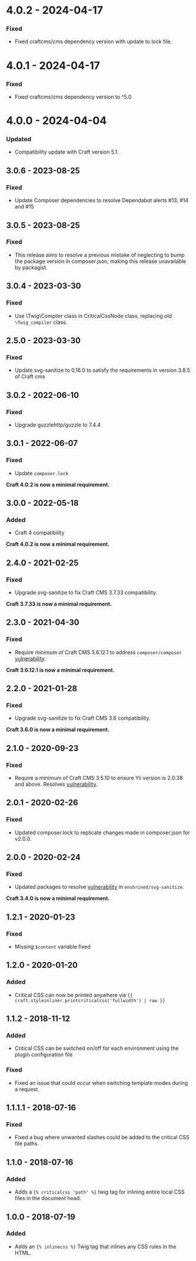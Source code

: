 # 4.0.2 - 2024-04-17

### Fixed

- Fixed craftcms/cms dependency version with update to lock file.

# 4.0.1 - 2024-04-17

### Fixed

- Fixed craftcms/cms dependency version to ^5.0

# 4.0.0 - 2024-04-04

### Updated

- Compatibility update with Craft version 5.1.

## 3.0.6 - 2023-08-25

### Fixed

-   Update Composer dependencies to resolve Dependabot alerts #13, #14 and #15

## 3.0.5 - 2023-08-25

### Fixed

-   This release aims to resolve a previous mistake of neglecting to bump the package version in composer.json, making this release unavailable by packagist.

## 3.0.4 - 2023-03-30

### Fixed

-   Use \Twig\Compiler class in CriticalCssNode class, replacing old `\Twig_compiler` class.

## 2.5.0 - 2023-03-30

### Fixed

-   Update svg-sanitize to 0.16.0 to satisfy the requirements in version 3.8.5 of Craft cms

## 3.0.2 - 2022-06-10

### Fixed

-   Upgrade guzzlehttp/guzzle to 7.4.4

## 3.0.1 - 2022-06-07

### Fixed

-   Update `composer.lock`

**Craft 4.0.2 is now a minimal requirement.**

## 3.0.0 - 2022-05-18

### Added

-   Craft 4 compatibility

**Craft 4.0.2 is now a minimal requirement.**

## 2.4.0 - 2021-02-25

### Fixed

-   Upgrade svg-sanitize to fix Craft CMS 3.7.33 compatibility.

**Craft 3.7.33 is now a minimal requirement.**

## 2.3.0 - 2021-04-30

### Fixed

-   Require minimum of Craft CMS 3.6.12.1 to address `composer/composer` [vulnerability](https://github.com/composer/composer/security/advisories/GHSA-h5h8-pc6h-jvvx).

**Craft 3.6.12.1 is now a minimal requirement.**

## 2.2.0 - 2021-01-28

### Fixed

-   Upgrade svg-sanitize to fix Craft CMS 3.6 compatibility.

**Craft 3.6.0 is now a minimal requirement.**

## 2.1.0 - 2020-09-23

### Fixed

-   Require a minimum of Craft CMS 3.5.10 to ensure Yii version is 2.0.38 and above. Resolves [vulnerability](https://github.com/advisories/GHSA-699q-wcff-g9mj).

## 2.0.1 - 2020-02-26

### Fixed

-   Updated composer.lock to replicate changes made in composer.json for v2.0.0.

## 2.0.0 - 2020-02-24

### Fixed

-   Updated packages to resolve [vulnerability](https://github.com/advisories/GHSA-gf8j-v8x5-h9qp) in `enshrined/svg-sanitize`.

**Craft 3.4.0 is now a minimal requirement.**

## 1.2.1 - 2020-01-23

### Fixed

-   Missing `$content` variable fixed

## 1.2.0 - 2020-01-20

### Added

-   Critical CSS can now be printed anywhere via `{{ craft.styleinliner.printcriticalcss('fullwidth') | raw }}`

## 1.1.2 - 2018-11-12

### Added

-   Critical CSS can be switched on/off for each environment using the plugin configuration file

### Fixed

-   Fixed an issue that could occur when switching template modes during a request.

## 1.1.1.1 - 2018-07-16

### Fixed

-   Fixed a bug where unwanted slashes could be added to the critical CSS file paths.

## 1.1.0 - 2018-07-16

### Added

-   Adds a `{% criticalcss 'path' %}` twig tag for inlining entire local CSS files in the document head.

## 1.0.0 - 2018-07-19

### Added

-   Adds an `{% inlinecss %}` Twig tag that inlines any CSS rules in the HTML.
